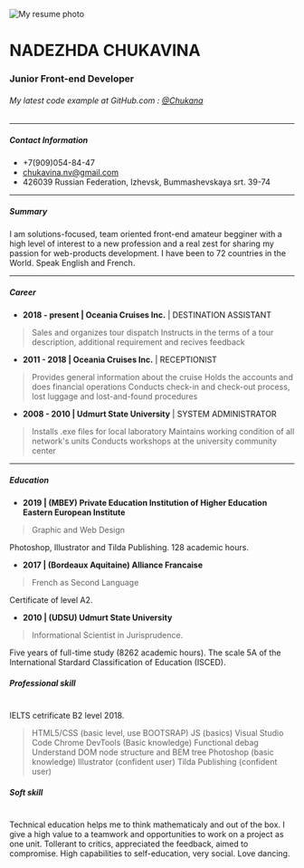 ![My resume photo](http://dl4.joxi.net/drive/2020/09/07/0044/3678/2936414/14/2780b3c9c7.jpg)

# NADEZHDA CHUKAVINA

### Junior Front-end Developer

###### My latest code example at GitHub.com : [@Chukana](https://github.com/Chukana/HTCTest)

---

##### Contact Information
  - +7(909)054-84-47
  - chukavina.nv@gmail.com
  - 426039 Russian Federation, Izhevsk, Bummashevskaya srt. 39-74

---

##### Summary  

I am solutions-focused, team oriented front-end amateur begginer with a high level of interest to a new profession and a real zest for sharing my passion for web-products development. 
I have been to 72 countries in the World. Speak English and French.  

---

##### Career

* **2018 - present    |   Oceania Cruises Inc.** | DESTINATION ASSISTANT

> Sales and organizes tour dispatch
> Instructs in the terms of a tour description, additional requirement and recives feedback

* **2011 - 2018   |      Oceania Cruises Inc.** | RECEPTIONIST
>Provides general information about the cruise
>Holds the accounts and does financial operations
>Conducts check-in and check-out process, lost
luggage and lost-and-found procedures

* **2008 - 2010   |      Udmurt State University** | SYSTEM ADMINISTRATOR
>Installs .exe files for local laboratory
>Maintains working condition of all network's units
>Conducts workshops at the university community center

---

##### Education

* **2019     |    (МВЕУ) Private Education Institution of Higher Education Eastern European Institute**
>Graphic and Web Design

Photoshop, Illustrator and Tilda Publishing. 128 academic hours.

* **2017     |    (Bordeaux Aquitaine) Alliance Francaise**
>French as Second Language 

Certificate of level A2.

* **2010     |    (UDSU) Udmurt State University**
>Informational Scientist in Jurisprudence. 

Five years of full-time study (8262 academic hours). The scale 5A of the International Stardard Classification of Education (ISCED).

##### Professional skill
 \
IELTS cetrificate B2 level 2018.

> HTML5/CSS (basic level, use BOOTSRAP)
JS (basics)
Visual Studio Code
Chrome DevTools (Basic knowledge)
Functional debag
Understand DOM node structure and BEM tree
Photoshop (basic knowledge)
Illustrator (confident user)
Tilda Publishing (confident user)

##### Soft skill
 \
Technical education helps me to think mathematicaly and out of the box.
I give a high value to a teamwork and opportunities to work on a project as one unit.
Tollerant to critics, appreciated the feedback, aimed to compromise.
High capabilities to self-education, very social. Love dancing.